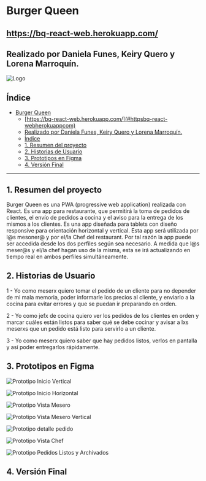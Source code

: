 # Burger Queen

## https://bq-react-web.herokuapp.com/


## Realizado por Daniela Funes, Keiry Quero y Lorena Marroquín.

![Logo](src/Componentes/Imagenes/logo.png)
## Índice

- [Burger Queen](#burger-queen)
  - [https://bq-react-web.herokuapp.com/](#httpsbq-react-webherokuappcom)
  - [Realizado por Daniela Funes, Keiry Quero y Lorena Marroquín.](#realizado-por-daniela-funes-keiry-quero-y-lorena-marroquín)
  - [Índice](#índice)
  - [1. Resumen del proyecto](#1-resumen-del-proyecto)
  - [2. Historias de Usuario](#2-historias-de-usuario)
  - [3. Prototipos en Figma](#3-prototipos-en-figma)
  - [4. Versión Final](#4-versión-final)

***



## 1. Resumen del proyecto

Burger Queen es una PWA (progressive web application) realizada con React. Es una app para restaurante, que permitirá la toma de pedidos de clientes, el envío de pedidos a cocina y el aviso para la entrega de los mismos a los clientes.
Es una app diseñada para tablets con diseño responsive para orientación horizontal y vertical.
Esta app será utilizada por l@s mesoner@ y por el/la Chef del restaurant. Por tal razón la app puede ser accedida desde los dos perfiles según sea necesario.
A medida que l@s meser@s y el/la chef hagan uso de la misma, esta se irá actualizando en tiempo real en ambos perfiles simultáneamente.


## 2. Historias de Usuario
 1 - Yo como meserx quiero tomar el pedido de un cliente para no depender de mi mala memoria, poder informarle los precios al cliente, y enviarlo a la cocina para evitar errores y que se puedan ir preparando en orden.

 2 - Yo como jefx de cocina quiero ver los pedidos de los clientes en orden y marcar cuáles están listos para saber qué se debe cocinar y avisar a lxs meserxs que un pedido está listo para servirlo a un cliente.

 3 - Yo como meserx quiero saber que hay pedidos listos, verlos en pantalla y así poder entregarlos rápidamente.


## 3. Prototipos en Figma

![Prototipo Inicio Vertical](src/Componentes/Imagenes/prototipo-inicioVertical.png)

![Prototipo Inicio Horizontal](src/Componentes/Imagenes/prototipo-pantallaInicio.png)

![Prototipo Vista Mesero](src/Componentes/Imagenes/prototipo-pantallaMesero.png)

![Prototipo Vista Mesero Vertical](src/Componentes/Imagenes/prototipo-meseroVertical.png)

![Prototipo detalle pedido](src/Componentes/Imagenes/prototipo-detallePedido.png)

![Prototipo Vista Chef](src/Componentes/Imagenes/prototipo-vistaChef.png)

![Prototipo Pedidos Listos y Archivados](src/Componentes/Imagenes/prototipo-pedidosListosyArchivados.png)

## 4. Versión Final









